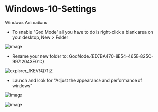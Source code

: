 # Windows-10-Settings

Windows Animations

* To enable "God Mode" all you have to do is right-click a blank area on your desktop, New > Folder

![image](https://user-images.githubusercontent.com/25332460/188119784-5825b25c-af37-46b8-ac2b-e5b50bbd232d.png)

* Rename your new folder to: GodMode.{ED7BA470-8E54-465E-825C-99712043E01C}
 
![explorer_fKEV5Q71tZ](https://user-images.githubusercontent.com/25332460/188120992-c1341b66-c652-4c9b-b640-be453ff0f178.jpg)


* Launch and look for "Adjust the appearance and performance of windows"

![image](https://user-images.githubusercontent.com/25332460/188121678-cce986b5-be49-468c-aa99-0a11faf095d8.png)


![image](https://user-images.githubusercontent.com/25332460/188121561-56314c8e-6644-4251-97d0-81d018cb137c.png)

